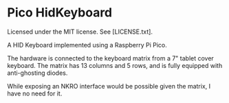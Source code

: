 # Pico HidKeyboard

Licensed under the MIT license. See [LICENSE.txt].

A HID Keyboard implemented using a Raspberry Pi Pico.

The hardware is connected to the keyboard matrix from a 7" tablet cover keyboard.
The matrix has 13 columns and 5 rows, and is fully equipped with anti-ghosting diodes.

While exposing an NKRO interface would be possible given the matrix, I have no need for it.
